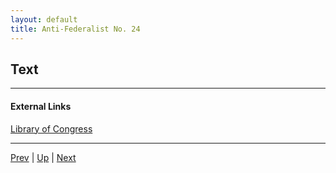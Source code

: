 ```yaml
---
layout: default
title: Anti-Federalist No. 24
---
```


## Text

---
#### External Links
[Library of Congress]()

---

[Prev](23.md) | [Up](README.md) | [Next](25.md)
